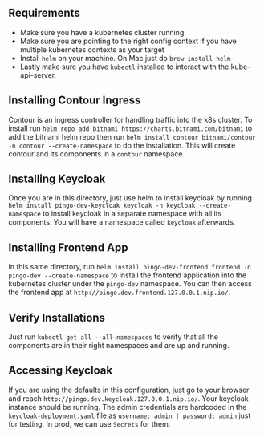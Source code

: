 ## Requirements
- Make sure you have a kubernetes cluster running
- Make sure you are pointing to the right config context if you have multiple kubernetes contexts as your target
- Install `helm` on your machine. On Mac just do `brew install helm`
- Lastly make sure you have `kubectl` installed to interact with the kube-api-server.

## Installing Contour Ingress
Contour is an ingress controller for handling traffic into the k8s cluster. To install run `helm repo add bitnami https://charts.bitnami.com/bitnami` to add the bitnami helm repo then run `helm install contour bitnami/contour -n contour --create-namespace` to do the installation. This will create contour and its components in a `contour` namespace.

## Installing Keycloak
Once you are in this directory, just use helm to install keycloak by running `helm install pingo-dev-keycloak keycloak -n keycloak --create-namespace` to install keycloak in a separate namespace with all its components. You will have a namespace called `keycloak` afterwards.

## Installing Frontend App
In this same directory, run `helm install pingo-dev-frontend frontend -n pingo-dev --create-namespace` to install the frontend application into the kubernetes cluster under the `pingo-dev` namespace. You can then access the frontend app at `http://pingo.dev.frontend.127.0.0.1.nip.io/`.

## Verify Installations
Just run `kubectl get all --all-namespaces` to verify that all the components are in their right namespaces and are up and running.

## Accessing Keycloak
If you are using the defaults in this configuration, just go to your browser and reach `http://pingo.dev.keycloak.127.0.0.1.nip.io/`. Your keycloak instance should be running.  The admin credentials are hardcoded in the `keycloak-deployment.yaml` file as `username: admin | password: admin` just for testing. In prod, we can use `Secrets` for them. 
